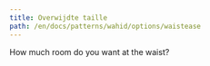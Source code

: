 ```yaml
---
title: Overwijdte taille
path: /en/docs/patterns/wahid/options/waistease
---
```


How much room do you want at the waist?